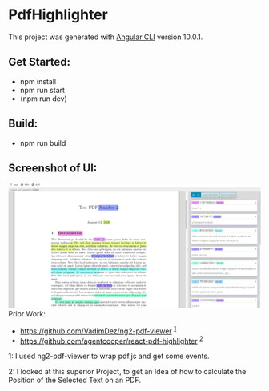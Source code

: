 # PdfHighlighter

This project was generated with [Angular CLI](https://github.com/angular/angular-cli) version 10.0.1.

## Get Started:

- npm install
- npm run start
- (npm run dev)

## Build:

- npm run build


## Screenshot of UI:

![Pic of the UI](UI.png)
Prior Work:

- https://github.com/VadimDez/ng2-pdf-viewer <sup>[1](#myfootnote1)</sup>
- https://github.com/agentcooper/react-pdf-highlighter <sup>[2](#myfootnote2)</sup>

<a name="myfootnote1">1</a>: I used ng2-pdf-viewer to wrap pdf.js and get some events.

<a name="myfootnote2">2</a>: I looked at this superior Project, to get an Idea of how to calculate the Position of the Selected Text on an PDF.
